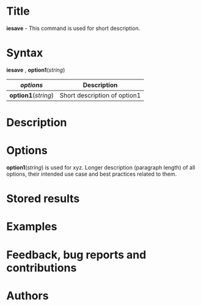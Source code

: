 # Title

__iesave__ - This command is used for short description.

# Syntax

__iesave__ , __**opt**ion1__(_string_)

| _options_ | Description |
|-----------|-------------|
| __**opt**ion1__(_string_) | Short description of option1 |

# Description
<!-- Longer description of the intended use of the command and best practices related to the usage -->

# Options
<!-- Longer description (paragraph length) of all options, their intended use case and best practices related to them -->

__**opt**ion1__(_string_) is used for xyz. Longer description (paragraph length) of all options, their intended use case and best practices related to them.

# Stored results
<!-- Document all results this command returns as either r-class, e-class or s-class macros -->

# Examples
<!-- A couple of examples to help the user get started and a short explanation of each of them -->

# Feedback, bug reports and contributions
<!-- Guidelines for how to provide feedback, bug reports or contributions for this package. Include an email or links to GitHub repo -->

# Authors
<!-- A couple of examples to help the user get started and a short explanation of each of them -->
